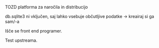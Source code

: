 TOZD platforma za naročila in distribucijo

db.sqlite3 ni vključen, saj lahko vsebuje občutljive podatke -> kreairaj si ga sam/-a

Išče se front end programer.

Test upstreama.
